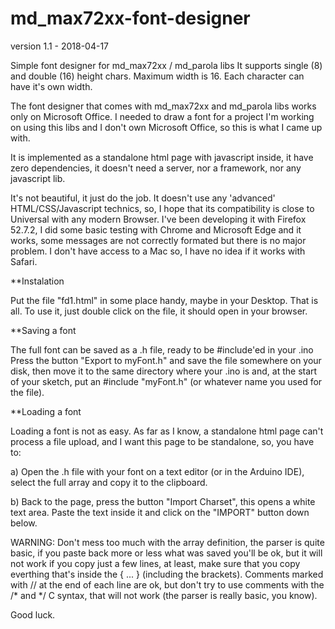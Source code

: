 # md_max72xx-font-designer

version 1.1 - 2018-04-17

Simple font designer for md_max72xx / md_parola libs
It supports single (8) and double (16) height chars. Maximum width is 16. Each character can have it's own width.

The font designer that comes with md_max72xx and md_parola libs works only on Microsoft Office.
I needed to draw a font for a project I'm working on using this libs and I don't own Microsoft Office, so this is what I came up with.

It is implemented as a standalone html page with javascript inside, it have zero dependencies, it doesn't need a server, nor a framework, nor any javascript lib.

It's not beautiful, it just do the job. It doesn't use any 'advanced' HTML/CSS/Javascript technics, so, I hope that its compatibility is close to Universal with any modern Browser. I've been developing it with Firefox 52.7.2, I did some basic testing with Chrome and Microsoft Edge and it works, some messages are not correctly formated but there is no major problem.
I don't have access to a Mac so, I have no idea if it works with Safari.

**Instalation

Put the file "fd1.html" in some place handy, maybe in your Desktop. That is all. To use it, just double click on the file, it should open in your browser.

**Saving a font

The full font can be saved as a .h file, ready to be #include'ed in your .ino
Press the button "Export to myFont.h" and save the file somewhere on your disk, then move it to the same directory where your .ino is and, at the start of your sketch, put an #include "myFont.h" (or whatever name you used for the file).

**Loading a font

Loading a font is not as easy. As far as I know, a standalone html page can't process a file upload, and I want this page to be standalone, so, you have to:

a) Open the .h file with your font on a text editor (or in the Arduino IDE), select the full array and copy it to the clipboard.

b) Back to the page, press the button "Import Charset", this opens a white text area. Paste the text inside it and click on the "IMPORT" button down below. 

WARNING: Don't mess too much with the array definition, the parser is quite basic, if you paste back more or less what was saved you'll be ok, but it will not work if you copy just a few lines, at least, make sure that you copy everthing that's inside the { ... } (including the brackets). Comments marked with // at the end of each line are ok, but don't try to use comments with the /\* and \*/ C syntax, that will not work (the parser is really basic, you know).

Good luck.
